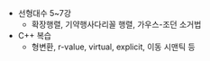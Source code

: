 * 선형대수 5~7강
    * 확장행렬, 기약행사다리꼴 행렬, 가우스-조던 소거법
* C++ 복습
    * 형변환, r-value, virtual, explicit, 이동 시맨틱 등
